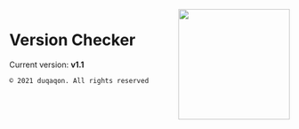 <img align="right" src="https://cdn.discordapp.com/attachments/617625850111852545/757673811968786472/version.png" height="200" width="200">

# Version Checker

Current version: **v1.1**

```© 2021 duqaqon. All rights reserved```
